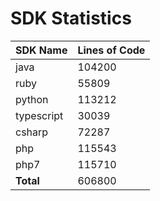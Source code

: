 # SDK Statistics

| SDK Name | Lines of Code |
| -------- | ------------- |
| java | 104200 |
| ruby | 55809 |
| python | 113212 |
| typescript | 30039 |
| csharp | 72287 |
| php | 115543 |
| php7 | 115710 |
| **Total** | 606800 |
